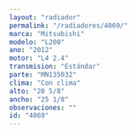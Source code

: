 ```yaml
---
layout: "radiador"
permalink: "/radiadores/4069/"
marca: "Mitsubishi"
modelo: "L200"
ano: "2012"
motor: "L4 2.4"
transmision: "Estándar"
parte: "MN135032"
clima: "Con clima"
alto: "20 5/8"
ancho: "25 1/8"
observaciones: ""
id: "4069"
---
```


